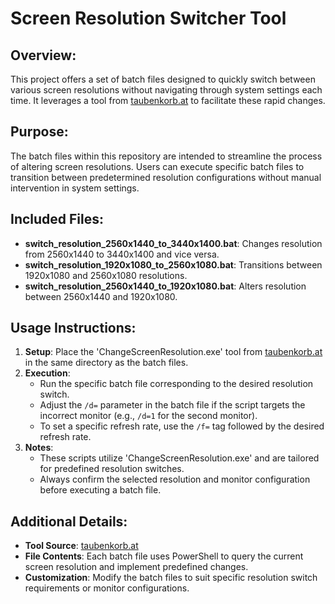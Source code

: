 # Screen Resolution Switcher Tool

## Overview:
This project offers a set of batch files designed to quickly switch between various screen resolutions without navigating through system settings each time. It leverages a tool from [taubenkorb.at](https://tools.taubenkorb.at/change-screen-resolution/) to facilitate these rapid changes.

## Purpose:
The batch files within this repository are intended to streamline the process of altering screen resolutions. Users can execute specific batch files to transition between predetermined resolution configurations without manual intervention in system settings.

## Included Files:
- **switch_resolution_2560x1440_to_3440x1400.bat**: Changes resolution from 2560x1440 to 3440x1400 and vice versa.
- **switch_resolution_1920x1080_to_2560x1080.bat**: Transitions between 1920x1080 and 2560x1080 resolutions.
- **switch_resolution_2560x1440_to_1920x1080.bat**: Alters resolution between 2560x1440 and 1920x1080.

## Usage Instructions:
1. **Setup**: Place the 'ChangeScreenResolution.exe' tool from [taubenkorb.at](https://tools.taubenkorb.at/change-screen-resolution/) in the same directory as the batch files.
2. **Execution**:
    - Run the specific batch file corresponding to the desired resolution switch.
    - Adjust the `/d=` parameter in the batch file if the script targets the incorrect monitor (e.g., `/d=1` for the second monitor).
    - To set a specific refresh rate, use the `/f=` tag followed by the desired refresh rate.
3. **Notes**:
    - These scripts utilize 'ChangeScreenResolution.exe' and are tailored for predefined resolution switches.
    - Always confirm the selected resolution and monitor configuration before executing a batch file.

## Additional Details:
- **Tool Source**: [taubenkorb.at](https://tools.taubenkorb.at/change-screen-resolution/)
- **File Contents**: Each batch file uses PowerShell to query the current screen resolution and implement predefined changes.
- **Customization**: Modify the batch files to suit specific resolution switch requirements or monitor configurations.
